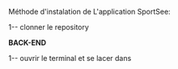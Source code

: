 
Méthode d'instalation de L'application SportSee:

1-- clonner le repository

__BACK-END__

1-- ouvrir le terminal et se lacer dans 